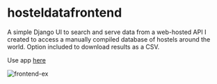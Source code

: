 # hosteldatafrontend
A simple Django UI to search and serve data from a web-hosted API I created to access a manually compiled database of hostels around the world. Option included to download results as a CSV. 

Use app [here](http://hostelinfo.herokuapp.com/)

![frontend-ex](https://i.imgur.com/zjSmii1.jpg)
